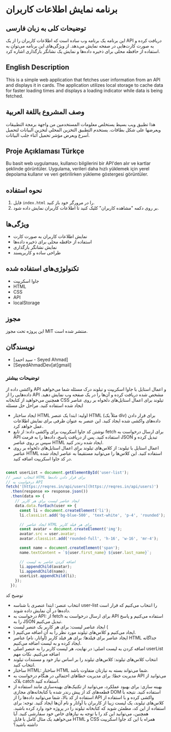 # برنامه نمایش اطلاعات کاربران

## توضیحات کلی به زبان فارسی
این برنامه یک برنامه وب ساده است که اطلاعات کاربران را از یک API دریافت کرده و به صورت کارت‌هایی در صفحه نمایش می‌دهد. از ویژگی‌های این برنامه می‌توان به استفاده از حافظه محلی برای ذخیره داده‌ها و نمایش یک نشانگر بارگذاری اشاره کرد.

## English Description
This is a simple web application that fetches user information from an API and displays it in cards. The application utilizes local storage to cache data for faster loading times and displays a loading indicator while data is being fetched.

## وصف المشروع باللغة العربية
هذا تطبيق ويب بسيط يستخلص معلومات المستخدمين من واجهة برمجة التطبيقات ويعرضها على شكل بطاقات. يستخدم التطبيق التخزين المحلي لتخزين البيانات لتحميل أسرع ويعرض مؤشر تحميل أثناء جلب البيانات.

## Proje Açıklaması Türkçe
Bu basit web uygulaması, kullanıcı bilgilerini bir API'den alır ve kartlar şeklinde görüntüler. Uygulama, verileri daha hızlı yüklemek için yerel depolama kullanır ve veri getirilirken yükleme göstergesi görüntüler.

## نحوه استفاده
1. فایل `index.html` را در مرورگر خود باز کنید.
2. بر روی دکمه "مشاهده کاربران" کلیک کنید تا اطلاعات کاربران نمایش داده شود.

## ویژگی‌ها
* نمایش اطلاعات کاربران به صورت کارت
* استفاده از حافظه محلی برای ذخیره داده‌ها
* نمایش نشانگر بارگذاری
* طراحی ساده و کاربرپسند

## تکنولوژی‌های استفاده شده
* جاوا اسکریپت
* HTML
* CSS
* API
* localStorage

## مجوز
این پروژه تحت مجوز MIT منتشر شده است.

## نویسندگان
* [سید احمد - Seyed Ahmad]
* [SeyedAhmadDev[at]gmail]

 ### توضیحات بیشتر

واکشی داده از API و اعمال استایل با جاوا اسکریپت و تیلوند
درک مسئله
شما می‌خواهید داده‌هایی را از API مشخص شده دریافت کرده و آن‌ها را در یک صفحه وب نمایش دهید. همچنین می‌خواهید از کتابخانه CSS تیلوند برای اعمال استایل‌های دلخواه بر روی عناصر ایجاد شده استفاده کنید.
مراحل حل مسئله
 * ایجاد ساختار HTML اولیه:
   ابتدا یک عنصر HTML (مثلاً یک div) برای قرار دادن داده‌های واکشی شده ایجاد کنید. این عنصر به عنوان ظرفی برای نمایش اطلاعات عمل خواهد کرد.
 * نوشتن کد جاوا اسکریپت برای واکشی داده:
   از تابع fetch برای ارسال درخواست به API استفاده کنید. پس از دریافت پاسخ، داده‌ها را به فرمت JSON تبدیل کرده و سپس بر روی عناصر HTML ایجاد شده رندر کنید.
 * اعمال استایل با تیلوند:
   از کلاس‌های تیلوند برای اعمال استایل‌های دلخواه بر روی عناصر HTML استفاده کنید. این کلاس‌ها را می‌توانید مستقیماً به عناصر ایجاد شده در کد جاوا اسکریپت اضافه کنید.
```javascript

const userList = document.getElementById('user-list');
// انتخاب عنصر HTML برای قرار دادن داده‌ها
// درخواست به API
fetch('[https://reqres.in/api/users](https://reqres.in/api/users)')
  .then(response => response.json())
  .then(data => {
    // ایجاد عناصر لیست برای هر کاربر
    data.data.forEach(user => {
      const li = document.createElement('li');
      li.classList.add('bg-blue-500', 'text-white', 'p-4', 'rounded'); // اعمال کلاس‌های تیلوند

      // ایجاد عناصر HTML برای هر فیلد کاربر
      const avatar = document.createElement('img');
      avatar.src = user.avatar;
      avatar.classList.add('rounded-full', 'h-16', 'w-16', 'mr-4');

      const name = document.createElement('span');
      name.textContent = `${user.first_name} ${user.last_name}`;

      // اضافه کردن عناصر به لیست
      li.appendChild(avatar);
      li.appendChild(name);
      userList.appendChild(li);
    });
  });
```
توضیح کد
 * انتخاب عنصر: ابتدا عنصری با شناسه user-list را انتخاب می‌کنیم که قرار است داده‌ها در آن نمایش داده شوند.
 * درخواست به API: از fetch برای ارسال درخواست به API استفاده می‌کنیم و پاسخ را به JSON تبدیل می‌کنیم.
 * ایجاد عناصر لیست: برای هر کاربر یک عنصر لیست (<li>) ایجاد می‌کنیم و کلاس‌های تیلوند مورد نظر را به آن اضافه می‌کنیم.
 * ایجاد عناصر برای فیلدها: برای هر فیلد کاربر (آواتار، نام) عناصر HTML جداگانه ایجاد کرده و به لیست اضافه می‌کنیم.
 * اضافه کردن به لیست اصلی: در نهایت، هر لیست کاربر را به عنصر اصلی userList اضافه می‌کنیم.
نکات مهم
 * انتخاب کلاس‌های تیلوند: کلاس‌های تیلوند را بر اساس نیاز خود و مستندات تیلوند انتخاب کنید.
 * ساختار HTML: ساختار HTML شما می‌تواند بسته به نیازتان متفاوت باشد.
 * مدیریت خطا: برای مدیریت خطاهای احتمالی در هنگام درخواست به API می‌توانید از بلاک catch استفاده کنید.
 * بهینه سازی: برای بهبود عملکرد، می‌توانید از تکنیک‌های بهینه‌سازی مانند استفاده از قطعه‌های کد از پیش رندر شده یا کتابخانه‌های مجازی DOM استفاده کنید.
نتیجه
با استفاده از کد بالا، شما می‌توانید داده‌ها را از API واکشی کرده و با استفاده از کلاس‌های تیلوند، یک لیست زیبا از کاربران با آواتار و نام آن‌ها ایجاد کنید.
توجه: برای استفاده از این کد، مطمئن شوید که کتابخانه تیلوند را در پروژه خود وارد کرده باشید. همچنین، می‌توانید این کد را با توجه به نیازهای خاص خود سفارشی کنید.
آیا می‌خواهید یک مثال کامل با فایل HTML و CSS همراه با این کد جاوا اسکریپت داشته باشید؟
